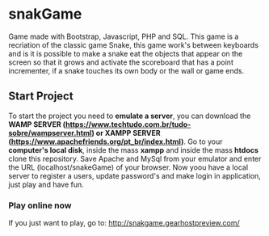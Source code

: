 # snakGame
Game made with Bootstrap, Javascript, PHP and SQL. This game is a recriation of the classic game Snake, this game work's between keyboards and is it is possible to make a snake eat the objects that appear on the screen so that it grows and activate the scoreboard that has a point incrementer, if a snake touches its own body or the wall or game ends.

## Start Project
To start the project you need to **emulate a server**, you can download the **WAMP SERVER (https://www.techtudo.com.br/tudo-sobre/wampserver.html) or XAMPP SERVER (https://www.apachefriends.org/pt_br/index.html)**. Go to your **computer's local disk**, inside the mass **xampp** and inside the mass **htdocs** clone this repository.
Save Apache and MySql from your emulator and enter the URL (localhost/snakeGame) of your browser. Now yoou have a local server to register a users, update password's and make login in application, just play and have fun.

### Play online now
If you just want to play, go to: http://snakgame.gearhostpreview.com/
